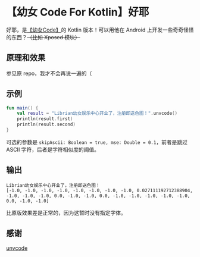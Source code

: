 # 【幼女 Code For Kotlin】好耶

好耶，是[【幼女Code】](https://github.com/RimoChan/unvcode)的 Kotlin 版本！可以用他在 Android 上开发一些奇奇怪怪的东西？~~（比如 Xposed 模块）~~

## 原理和效果

参见原 repo，我才不会再说一遍的（

## 示例

```kotlin
fun main() {
    val result = "Librian幼女娱乐中心开业了，注册即送色图！".unvcode()
    println(result.first)
    println(result.second)
}
```

可选的参数是 `skipAscii: Boolean = true, mse: Double = 0.1`，前者是跳过 ASCII 字符，后者是字符相似度的阈值。

## 输出

```
Librian幼⼥娱乐中⼼开业了，注册即送⾊图！
[-1.0, -1.0, -1.0, -1.0, -1.0, -1.0, -1.0, -1.0, 0.027111192712388904, -1.0, -1.0, -1.0, 0.0, -1.0, -1.0, 0.0, -1.0, -1.0, -1.0, -1.0, -1.0, 0.0, -1.0, -1.0]
```

比原版效果差是正常的，因为这暂时没有指定字体。

## 感谢

[unvcode](https://github.com/RimoChan/unvcode)
